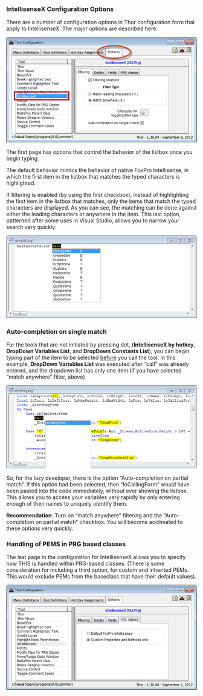 ﻿### IntellisenseX Configuration Options

There are a number of configuration options in Thor configuration form that apply to IntellisenseX. The major options are described here.

![](images/thor_intellisensex_configuration_options_snaghtml1e72af03.png)

The first page has options that control the behavior of the listbox once you begin typing.

The default behavior mimics the behavior of native FoxPro Intellisense, in which the first item in the listbox that matches the typed characters is highlighted.

If filtering is enabled (by using the first checkbox), instead of highlighting the first item in the listbox that matches, only the items that match the typed characters are displayed. As you can see, the matching can be done against either the leading characters or anywhere in the item. This last option, patterned after some uses in Visual Studio, allows you to narrow your search very quickly:

![](images/thor_intellisensex_configuration_options_snaghtml153acc04.png)

### <a name="SampleIfOne">Auto-completion on single match</a>

For the tools that are not initiated by pressing dot, (**IntellisenseX by hotkey**, **DropDown Variables List**, and **DropDown Constants List**), you can begin typing part of the item to be selected <u>before</u> you call the tool. In this example, **DropDown Variables List** was executed after “call” was already entered, and the dropdown list has only one item (if you have selected “match anywhere” filter, above)

![](images/thor_intellisensex_configuration_options_snaghtml1544dd53.png)

So, for the lazy developer, there is the option “Auto-completion on partial match”. If this option had been selected, then “loCallingForm” would have been pasted into the code immediately, without ever showing the listbox. This allows you to access your variables very rapidly by only entering enough of their names to uniquely identify them.

**Recommendation**: Turn on “match anywhere” filtering and the “Auto-completion on partial match” checkbox. You will become acclimated to these options very quickly.

### <a name="SamplePRGClasses">Handling of PEMS in PRG based classes</a>

The last page in the configuration for IntellisenseX allows you to specify how THIS is handled within PRG-based classes. (There is some consideration for including a third option, for custom and inherited PEMs. This would exclude PEMs from the baseclass that have their default values).

![](images/thor_intellisensex_configuration_options_snaghtml1549e790.png)